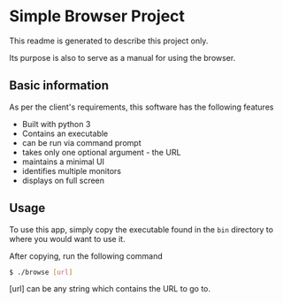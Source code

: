 # Simple Browser Project

This readme is generated to describe this project only.

Its purpose is also to serve as a manual for using the browser.

## Basic information

As per the client's requirements, this software has the following features

- Built with python 3
- Contains an executable
- can be run via command prompt
- takes only one optional argument - the URL
- maintains a minimal UI
- identifies multiple monitors
- displays on full screen

## Usage

To use this app, simply copy the executable found in the `bin` directory to where you would want to use it.

After copying, run the following command

```sh
$ ./browse [url]
```

[url] can be any string which contains the URL to go to.

